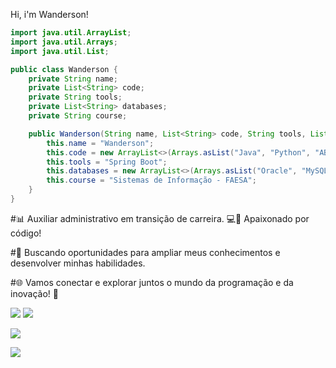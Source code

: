 <div>
    <p>
        Hi, i'm Wanderson! 
    </p>
</div>
    
```java
import java.util.ArrayList;
import java.util.Arrays;
import java.util.List;

public class Wanderson {
    private String name;
    private List<String> code;
    private String tools;
    private List<String> databases;
    private String course;

    public Wanderson(String name, List<String> code, String tools, List<String> databases, String course) {
        this.name = "Wanderson";
        this.code = new ArrayList<>(Arrays.asList("Java", "Python", "ABAP"));
        this.tools = "Spring Boot";
        this.databases = new ArrayList<>(Arrays.asList("Oracle", "MySQL", "MongoDB"));
        this.course = "Sistemas de Informação - FAESA";
    }
}
```

#📊 Auxiliar administrativo em transição de carreira.    💻🚀 Apaixonado por código!

#🎯 Buscando oportunidades para ampliar meus conhecimentos e desenvolver minhas habilidades.

#🌐 Vamos conectar e explorar juntos o mundo da programação e da inovação! 🚀
<div>
<a href="https://instagram.com/seu-usuário-instagram-aqui" target="_blank"><img loading="lazy" src="https://img.shields.io/badge/-Instagram-%23E4405F?style=for-the-badge&logo=instagram&logoColor=white" target="_blank"></a>
    
 <a href="mailto:wanderson.f.g@hotmail.com">
    <img loading="lazy" src="https://img.shields.io/badge/Hotmail-D14836?style=for-the-badge&logo=hotmail&logoColor=blue&labelColor=blue" target="_blank">
  </a>
    
<a href="mailto:wanderson.f.g@hotmail.com"><img loading="lazy" src="https://img.shields.io/badge/Email-D14836?style=for-the-badge&logo=mail.ru&logoColor=blue" target="_blank"></a>
    
<a href="https://www.linkedin.com/in/wandersonfg/" target="_blank"><img loading="lazy" src="https://img.shields.io/badge/-LinkedIn-%230077B5?style=for-the-badge&logo=linkedin&logoColor=white" target="_blank"></a>   
</div>
